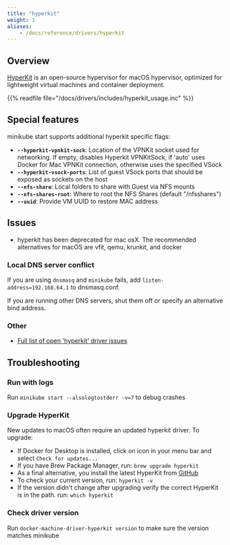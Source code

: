 ```yaml
---
title: "hyperkit"
weight: 1
aliases:
    - /docs/reference/drivers/hyperkit
---
```


## Overview

[HyperKit](https://github.com/moby/hyperkit) is an open-source hypervisor for macOS hypervisor, optimized for lightweight virtual machines and container deployment.

{{% readfile file="/docs/drivers/includes/hyperkit_usage.inc" %}}

## Special features

minikube start supports additional hyperkit specific flags:

* **`--hyperkit-vpnkit-sock`**: Location of the VPNKit socket used for networking. If empty, disables Hyperkit VPNKitSock, if 'auto' uses Docker for Mac VPNKit connection, otherwise uses the specified VSock
* **`--hyperkit-vsock-ports`**: List of guest VSock ports that should be exposed as sockets on the host
* **`--nfs-share`**: Local folders to share with Guest via NFS mounts
* **`--nfs-shares-root`**: Where to root the NFS Shares (default "/nfsshares")
* **`--uuid`**: Provide VM UUID to restore MAC address

## Issues
* hyperkit has been deprecated for mac osX. The recommended alternatives for macOS are vfit, qemu, krunkit, and docker

### Local DNS server conflict

If you are using `dnsmasq` and `minikube` fails, add `listen-address=192.168.64.1` to dnsmasq.conf.

If you are running other DNS servers, shut them off or specify an alternative bind address.

### Other

* [Full list of open 'hyperkit' driver issues](https://github.com/kubernetes/minikube/labels/co%2Fhyperkit)

## Troubleshooting

### Run with logs

Run `minikube start --alsologtostderr -v=7` to debug crashes

### Upgrade HyperKit

New updates to macOS often require an updated hyperkit driver. To upgrade:

* If Docker for Desktop is installed, click on icon in your menu bar and select `Check for updates...`
* If you have Brew Package Manager, run: `brew upgrade hyperkit`
* As a final alternative, you install the latest HyperKit from [GitHub](https://github.com/moby/hyperkit/releases)
* To check your current version, run: `hyperkit -v`
* If the version didn't change after upgrading verify the correct HyperKit is in the path. run: `which hyperkit`

### Check driver version

Run `docker-machine-driver-hyperkit version` to make sure the version matches minikube
